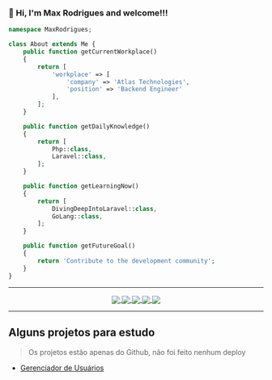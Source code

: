 ### 👋 Hi, I'm Max Rodrigues and welcome!!!

```php
namespace MaxRodrigues;

class About extends Me {
    public function getCurrentWorkplace() 
    {
        return [
            'workplace' => [
                'company' => 'Atlas Technologies',
                'position' => 'Backend Engineer' 
            ],
        ];
    }

    public function getDailyKnowledge() 
    {
        return [
            Php::class,
            Laravel::class,
        ];
    }

    public function getLearningNow() 
    {
        return [
            DivingDeepIntoLaravel::class,
            GoLang::class,
        ];
    }

    public function getFutureGoal()
    {
        return 'Contribute to the development community';
    }
}
```

---
<!--
<p align="center">
  <a href="https://github.com/maxrodrigues">
    <img align="center" height="180em" src="https://github-readme-stats.vercel.app/api?username=maxrodrigues&count_private=true&show_icons=true&theme=merko">
  </a>
  <a href="https://github.com/maxrodrigues">
    <img align="center" height="180em" src="https://github-readme-stats.vercel.app/api/top-langs/?username=maxrodrigues&layout=compact&theme=merko&hide=css">
  </a>
</p>
-->
  
<p align="center">
  <a href="https://api.whatsapp.com/send?phone=5527998670199&text=Oi%20Max%2C%20tudo%20bem%3F%20Peguei%20seu%20contato%20no%20github!">
    <img align="center" src="https://img.shields.io/badge/WhatsApp-25D366?style=for-the-badge&logo=whatsapp&logoColor=white">
  </a>
  <a href="mailto:maxuel.rodrigues@gmail.com">
  <img align="center" src="https://img.shields.io/badge/Gmail-D14836?style=for-the-badge&logo=gmail&logoColor=white">
  </a>
  <a href="https://www.instagram.com/maxuelrodrigues/">
  <img align="center" src="https://img.shields.io/badge/Instagram-E4405F?style=for-the-badge&logo=instagram&logoColor=white">
  </a>
  <a href="https://twitter.com/Max_Rodrigues">
  <img align="center" src="https://img.shields.io/badge/Twitter-1DA1F2?style=for-the-badge&logo=twitter&logoColor=white">
  </a>
  <a href="https://www.linkedin.com/in/maxuel-rodrigues">
  <img align="center" src="https://img.shields.io/badge/LinkedIn-0077B5?style=for-the-badge&logo=linkedin&logoColor=white">
  </a>
</p>

---

## Alguns projetos para estudo
> Os projetos estão apenas do Github, não foi feito nenhum deploy

- [Gerenciador de Usuários](https://github.com/maxrodrigues/max-user-management)

<!--
**maxrodrigues/maxrodrigues** is a ✨ _special_ ✨ repository because its `README.md` (this file) appears on your GitHub profile.

Here are some ideas to get you started:

<p>
  <img width="50" src="https://github.com/devicons/devicon/blob/master/icons/php/php-plain.svg">
</p>

- 🔭 I’m currently working on ...
- 🌱 I’m currently learning ...
- 👯 I’m looking to collaborate on ...
- 🤔 I’m looking for help with ...
- 💬 Ask me about ...
- 📫 How to reach me: ...
- 😄 Pronouns: ...
- ⚡ Fun fact: ...
-->
